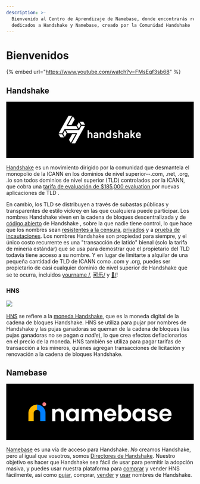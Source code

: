 ```yaml
---
description: >-
  Bienvenido al Centro de Aprendizaje de Namebase, donde encontrarás recursos
  dedicados a Handshake y Namebase, creado por la Comunidad Handshake
---
```


# Bienvenidos

{% embed url="https://www.youtube.com/watch?v=FMsEgf3sb68" %}

## Handshake

![](<.gitbook/assets/Handshake LinkedIn.png>)

[Handshake](about-handshake/about-handshake.md) es un movimiento dirigido por la comunidad que desmantela el monopolio de la ICANN en los dominios de nivel superior--.com, .net, .org, .io son todos dominios de nivel superior (TLD) controlados por la ICANN, que cobra una [tarifa de evaluación de $185,000 evaluation ](https://newgtlds.icann.org/en/applicants/global-support/faqs/faqs-en) por nuevas aplicaciones de TLD .

En cambio, los TLD se distribuyen a través de subastas públicas y transparentes de estilo vickrey en las que cualquiera puede participar. Los nombres Handshake viven en la cadena de bloques descentralizada y de [código abierto](https://github.com/handshake-org) de Handshake , sobre la que nadie tiene control, lo que hace que los nombres sean [resistentes a la censura](https://learn.namebase.io/v/espanol/about-handshake/about-handshake#incensurable), [privados](https://learn.namebase.io/v/espanol/about-handshake/about-handshake#imparable-y-privado) y a [prueba de incautaciones](about-handshake/about-handshake.md#true-domain-ownership). Los nombres Handshake son propiedad para siempre, y el único costo recurrente es una "transacción de latido" bienal (solo la tarifa de minería estándar) que se usa para demostrar que el propietario del TLD todavía tiene acceso a su nombre. Y en lugar de limitarte a alquilar de una pequeña cantidad de TLD de ICANN como .com y .org, puedes ser propietario de casi cualquier dominio de nivel superior de Handshake que se te ocurra, incluidos [yourname /](https://www.namebase.io/domains?page=1#marketplace), [可乐/](https://hns.to/%E5%8F%AF%E4%B9%90/) y  [🤝/](https://hns.to/%F0%9F%A4%9D/)!

### HNS <a href="#hns" id="hns"></a>

![](https://firebasestorage.googleapis.com/v0/b/gitbook-x-prod.appspot.com/o/spaces%2F-M5DrVDna2G\_LUakCwdW-987003710%2Fuploads%2FjNW1VmKhwltzKaYPeZyp%2Ffile.svg?alt=media)

[HNS](about-handshake/handshake-coin.md) se refiere a la [moneda Handshake](about-handshake/handshake-coin.md), que es la moneda digital de la cadena de bloques Handshake. HNS se utiliza para pujar por nombres de Handshake y las pujas ganadoras se queman de la cadena de bloques (las pujas ganadoras no se pagan _a nadie_), lo que crea efectos deflacionarios en el precio de la moneda. HNS también se utiliza para pagar tarifas de transacción a los mineros, quienes agregan transacciones de licitación y renovación a la cadena de bloques Handshake.

## Namebase <a href="#namebase" id="namebase"></a>

![](<.gitbook/assets/Namebase Super Long.png>)

[Namebase](about-namebase/vision-and-mission.md) es una vía de acceso para Handshake. _No_ creamos Handshake, pero al igual que vosotros, somos [Directores de Handshake](https://handshake.org/community/). Nuestro objetivo es hacer que Handshake sea fácil de usar para permitir la adopción masiva, y puedes usar nuestra plataforma para [comprar](como-hacer/buy-hns.md) y vender HNS fácilmente, así como [pujar](como-hacer/how-to-get-a-name.md), comprar, [vender](como-hacer/how-to-use-handshake-names.md#sell-your-name) y [usar](como-hacer/how-to-use-handshake-names.md) nombres de Handshake.

